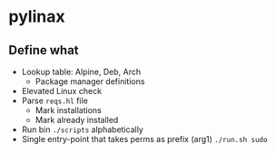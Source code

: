 # pylinax

## Define what
- Lookup table: Alpine, Deb, Arch
  - Package manager definitions
- Elevated Linux check
- Parse `reqs.hl` file
  - Mark installations
  - Mark already installed
- Run bin `./scripts` alphabetically
- Single entry-point that takes perms as prefix (arg1) `./run.sh sudo`
